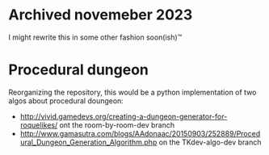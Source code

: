# Archived novemeber 2023
I might rewrite this in some other fashion soon(ish)™

# Procedural dungeon
Reorganizing the repository, this would be a python implementation of two algos
about procedural doungeon:

* http://vivid.gamedevs.org/creating-a-dungeon-generator-for-roquelikes/ ont the room-by-room-dev branch
* http://www.gamasutra.com/blogs/AAdonaac/20150903/252889/Procedural_Dungeon_Generation_Algorithm.php on the TKdev-algo-dev branch
